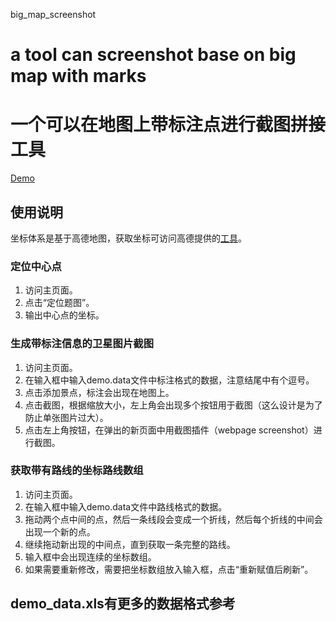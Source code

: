 big_map_screenshot
# a tool can screenshot base on big map with marks
# 一个可以在地图上带标注点进行截图拼接工具

[Demo](http://bms.greenwater.tech)

## 使用说明

坐标体系是基于高德地图，获取坐标可访问高德提供的[工具](https://lbs.amap.com/console/show/picker)。

### 定位中心点

1. 访问主页面。
2. 点击“定位题图”。
3. 输出中心点的坐标。

### 生成带标注信息的卫星图片截图

1. 访问主页面。
2. 在输入框中输入demo.data文件中标注格式的数据，注意结尾中有个逗号。
3. 点击添加景点，标注会出现在地图上。
4. 点击截图，根据缩放大小，左上角会出现多个按钮用于截图（这么设计是为了防止单张图片过大）。
5. 点击左上角按钮，在弹出的新页面中用截图插件（webpage screenshot）进行截图。

### 获取带有路线的坐标路线数组

1. 访问主页面。
2. 在输入框中输入demo.data文件中路线格式的数据。
3. 拖动两个点中间的点，然后一条线段会变成一个折线，然后每个折线的中间会出现一个新的点。
4. 继续拖动新出现的中间点，直到获取一条完整的路线。
5. 输入框中会出现连续的坐标数组。
6. 如果需要重新修改，需要把坐标数组放入输入框，点击“重新赋值后刷新”。

## demo_data.xls有更多的数据格式参考